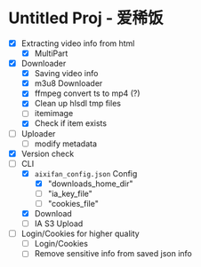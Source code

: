 # Untitled Proj - 爱稀饭

- [x] Extracting video info from html
    - [x] MultiPart
- [x] Downloader
    - [x] Saving video info
    - [x] m3u8 Downloader
    - [x] ffmpeg convert ts to mp4 (?)
    - [x] Clean up hlsdl tmp files
    - [ ] itemimage
    - [x] Check if item exists
- [ ] Uploader
    - [ ] modify metadata
- [x] Version check
- [ ] CLI
    - [X] `aixifan_config.json` Config
        - [x] "downloads_home_dir"
        - [ ] "ia_key_file"
        - [ ] "cookies_file"
    - [x] Download
    - [ ] IA S3 Upload
- [ ] Login/Cookies for higher quality
    - [ ] Login/Cookies
    - [ ] Remove sensitive info from saved json info